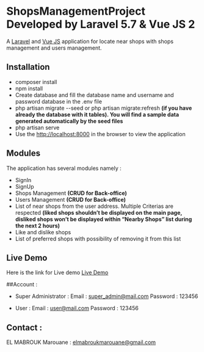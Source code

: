 # ShopsManagementProject Developed by Laravel 5.7 & Vue JS 2

A [Laravel](http://laravel.com/) and [Vue JS](https://vuejs.org/) application for locate near shops with shops management and users management.

## Installation

-   composer install
-   npm install
-   Create database and fill the database name and username and password database in the .env file
-   php artisan migrate --seed or php artisan migrate:refresh **(if you have already the database with it tables). You will find a sample data generated automatically by the seed files**
-   php artisan serve
-   Use the [http://localhost:8000](http://localhost:8000) in the browser to view the application

## Modules

The application has several modules namely :

-   SignIn
-   SignUp
-   Shops Management **(CRUD for Back-office)**
-   Users Management **(CRUD for Back-office)**
-   List of near shops from the user address. Multiple Criterias are respected **(liked shops shouldn’t be displayed on the main page, disliked shops won’t be displayed within “Nearby Shops” list during the next 2 hours)**
-   Like and dislike shops
-   List of preferred shops with possibility of removing it from this list

## Live Demo

Here is the link for Live demo [Live Demo](http://elmabroukmarouane.pw/ShopsManagementProject)

##Account :

-   Super Administrator : Email : [super_admin@mail.com](super_admin@mail.com) Password : 123456

-   User : Email : [user@mail.com](user@mail.com) Password : 123456

## Contact :

EL MABROUK Marouane : [elmabroukmarouane@gmail.com](elmabroukmarouane@gmail.com)
